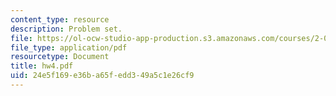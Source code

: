 ```yaml
---
content_type: resource
description: Problem set.
file: https://ol-ocw-studio-app-production.s3.amazonaws.com/courses/2-002-mechanics-and-materials-ii-spring-2004/24e5f169e36ba65fedd349a5c1e26cf9_hw4.pdf
file_type: application/pdf
resourcetype: Document
title: hw4.pdf
uid: 24e5f169-e36b-a65f-edd3-49a5c1e26cf9
---
```

